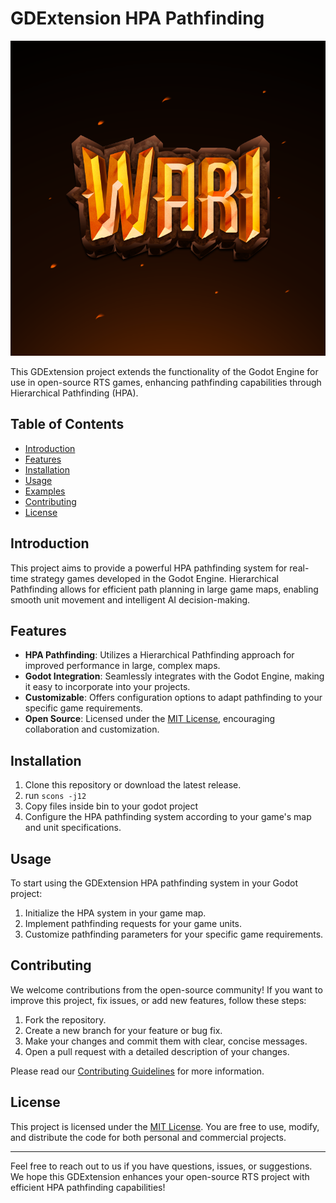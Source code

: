 # GDExtension HPA Pathfinding

![Project Logo](project_logo.png) <!-- Include an appropriate project logo or image -->

This GDExtension project extends the functionality of the Godot Engine for use in open-source RTS games, enhancing pathfinding capabilities through Hierarchical Pathfinding (HPA).

## Table of Contents
- [Introduction](#introduction)
- [Features](#features)
- [Installation](#installation)
- [Usage](#usage)
- [Examples](#examples)
- [Contributing](#contributing)
- [License](#license)

## Introduction

This project aims to provide a powerful HPA pathfinding system for real-time strategy games developed in the Godot Engine. Hierarchical Pathfinding allows for efficient path planning in large game maps, enabling smooth unit movement and intelligent AI decision-making.

## Features

- **HPA Pathfinding**: Utilizes a Hierarchical Pathfinding approach for improved performance in large, complex maps.
- **Godot Integration**: Seamlessly integrates with the Godot Engine, making it easy to incorporate into your projects.
- **Customizable**: Offers configuration options to adapt pathfinding to your specific game requirements.
- **Open Source**: Licensed under the [MIT License](LICENSE), encouraging collaboration and customization.

## Installation

1. Clone this repository or download the latest release.
2. run `scons -j12`
3. Copy files inside bin to your godot project
3. Configure the HPA pathfinding system according to your game's map and unit specifications.

## Usage

To start using the GDExtension HPA pathfinding system in your Godot project:

1. Initialize the HPA system in your game map.
2. Implement pathfinding requests for your game units.
3. Customize pathfinding parameters for your specific game requirements.

## Contributing

We welcome contributions from the open-source community! If you want to improve this project, fix issues, or add new features, follow these steps:

1. Fork the repository.
2. Create a new branch for your feature or bug fix.
3. Make your changes and commit them with clear, concise messages.
4. Open a pull request with a detailed description of your changes.

Please read our [Contributing Guidelines](CONTRIBUTING.md) for more information.

## License

This project is licensed under the [MIT License](LICENSE). You are free to use, modify, and distribute the code for both personal and commercial projects.

---

Feel free to reach out to us if you have questions, issues, or suggestions. We hope this GDExtension enhances your open-source RTS project with efficient HPA pathfinding capabilities!
